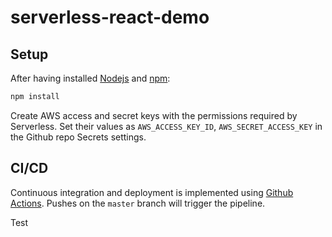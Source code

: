 # serverless-react-demo

## Setup

After having installed [Nodejs](https://nodejs.org/en/)
and [npm](https://www.npmjs.com/):

```bash
npm install
```

Create AWS access and secret keys with the permissions required
by Serverless. Set their values as `AWS_ACCESS_KEY_ID`,
`AWS_SECRET_ACCESS_KEY` in the Github repo Secrets settings.

## CI/CD

Continuous integration and deployment is implemented using
[Github Actions](https://github.com/features/actions). Pushes
on the `master` branch will trigger the pipeline.

Test